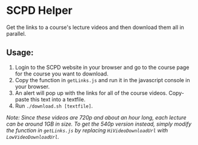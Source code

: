 # SCPD Helper

Get the links to a course's lecture videos and then download them all in parallel.

Usage:
------
1. Login to the SCPD website in your browser and go to the course page for the course you want to download.
2. Copy the function in `getLinks.js` and run it in the javascript console in your browser.
3. An alert will pop up with the links for all of the course videos. Copy-paste this text into a textfile.
4. Run `./download.sh [textfile]`.

*Note: Since these videos are 720p and about an hour long, each lecture can be around 1GB in size. To get the 540p version instead, simply modify the function in `getLinks.js` by replacing `HiVideoDownloadUrl` with `LowVideoDownloadUrl`.*
